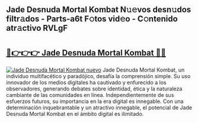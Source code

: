 ## Jade Desnuda Mortal Kombat N𝚞𝚎vos desn𝚞dos filtr𝚊dos - Parts-a6t F𝚘tos vid𝚎o - C𝚘ntenido atr𝚊ctivo RVLgF

# <h2><a href="http://mb0ccv.tromn.icu/?c=Jade+Desnuda+Mortal+Kombat">🔗👉👉👉 Jade Desnuda Mortal Kombat 🔗🔗</a></h2>

[![Jade Desnuda Mortal Kombat nuevo](https://i.imgur.com/pEAQMta.gif)](http://mb0ccv.tromn.icu/?c=Jade+Desnuda+Mortal+Kombat)
Jade Desnuda Mortal Kombat, un individuo multifacético y paradójico, desafía la comprensión simple. Su uso innovador de los medios digitales ha cautivado y enfurecido a los observadores, generando debates sobre identidad, ética y la naturaleza cambiante de las comunidades en línea. Independientemente de sus esfuerzos futuros, su importancia en la era digital es innegable. Con una determinación inquebrantable y un atractivo innegable, el potencial de Jade Desnuda Mortal Kombat en el ámbito digital es ilimitado.
